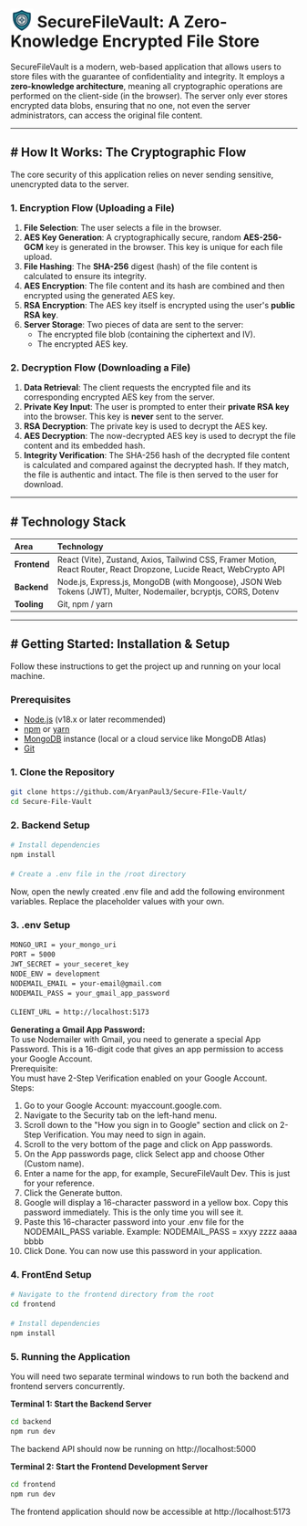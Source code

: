 # <img src="./frontend/public/SecureVaultLogo.png" alt="Logo" width="40" valign="bottom"/> SecureFileVault: A Zero-Knowledge Encrypted File Store
SecureFileVault is a modern, web-based application that allows users to store files with the guarantee of confidentiality and integrity. It employs a **zero-knowledge architecture**, meaning all cryptographic operations are performed on the client-side (in the browser). The server only ever stores encrypted data blobs, ensuring that no one, not even the server administrators, can access the original file content.

---

## # How It Works: The Cryptographic Flow

The core security of this application relies on never sending sensitive, unencrypted data to the server.

### 1. Encryption Flow (Uploading a File)

1.  **File Selection**: The user selects a file in the browser.
2.  **AES Key Generation**: A cryptographically secure, random **AES-256-GCM** key is generated in the browser. This key is unique for each file upload.
3.  **File Hashing**: The **SHA-256** digest (hash) of the file content is calculated to ensure its integrity.
4.  **AES Encryption**: The file content and its hash are combined and then encrypted using the generated AES key.
5.  **RSA Encryption**: The AES key itself is encrypted using the user's **public RSA key**.
6.  **Server Storage**: Two pieces of data are sent to the server:
    -   The encrypted file blob (containing the ciphertext and IV).
    -   The encrypted AES key.

### 2. Decryption Flow (Downloading a File)

1.  **Data Retrieval**: The client requests the encrypted file and its corresponding encrypted AES key from the server.
2.  **Private Key Input**: The user is prompted to enter their **private RSA key** into the browser. This key is **never** sent to the server.
3.  **RSA Decryption**: The private key is used to decrypt the AES key.
4.  **AES Decryption**: The now-decrypted AES key is used to decrypt the file content and its embedded hash.
5.  **Integrity Verification**: The SHA-256 hash of the decrypted file content is calculated and compared against the decrypted hash. If they match, the file is authentic and intact. The file is then served to the user for download.

---

## # Technology Stack

| Area      | Technology                                                                                                    |
| :-------- | :------------------------------------------------------------------------------------------------------------ |
| **Frontend**  | React (Vite), Zustand, Axios, Tailwind CSS, Framer Motion, React Router, React Dropzone, Lucide React, WebCrypto API |
| **Backend**   | Node.js, Express.js, MongoDB (with Mongoose), JSON Web Tokens (JWT), Multer, Nodemailer, bcryptjs, CORS, Dotenv |
| **Tooling**   | Git, npm / yarn                                                                                               |

---

## # Getting Started: Installation & Setup

Follow these instructions to get the project up and running on your local machine.

### Prerequisites

-   [Node.js](https://nodejs.org/) (v18.x or later recommended)
-   [npm](https://www.npmjs.com/) or [yarn](https://yarnpkg.com/)
-   [MongoDB](https://www.mongodb.com/try/download/community) instance (local or a cloud service like MongoDB Atlas)
-   [Git](https://git-scm.com/)

### 1. Clone the Repository

```bash
git clone https://github.com/AryanPaul3/Secure-FIle-Vault/
cd Secure-File-Vault
```

### 2. Backend Setup

```bash
# Install dependencies
npm install

# Create a .env file in the /root directory
```
Now, open the newly created .env file and add the following environment variables. Replace the placeholder values with your own.

### 3. .env Setup
```bash
MONGO_URI = your_mongo_uri
PORT = 5000
JWT_SECRET = your_seceret_key
NODE_ENV = development
NODEMAIL_EMAIL = your-email@gmail.com
NODEMAIL_PASS = your_gmail_app_password

CLIENT_URL = http://localhost:5173
```
**Generating a Gmail App Password:** <br>
To use Nodemailer with Gmail, you need to generate a special App Password. This is a 16-digit code that gives an app permission to access your Google Account.<br>
Prerequisite: <br>
You must have 2-Step Verification enabled on your Google Account.<br>
Steps:
1. Go to your Google Account: myaccount.google.com.
2. Navigate to the Security tab on the left-hand menu.
3. Scroll down to the "How you sign in to Google" section and click on 2-Step Verification. You may need to sign in again.
4. Scroll to the very bottom of the page and click on App passwords.
5. On the App passwords page, click Select app and choose Other (Custom name).
6. Enter a name for the app, for example, SecureFileVault Dev. This is just for your reference.
7. Click the Generate button.
8. Google will display a 16-character password in a yellow box. Copy this password immediately. This is the only time you will see it.
9. Paste this 16-character password into your .env file for the NODEMAIL_PASS variable.
    Example: NODEMAIL_PASS = xxyy zzzz aaaa bbbb
10. Click Done. You can now use this password in your application.

### 4. FrontEnd Setup
```bash
# Navigate to the frontend directory from the root
cd frontend

# Install dependencies
npm install
```

### 5. Running the Application
You will need two separate terminal windows to run both the backend and frontend servers concurrently.

**Terminal 1: Start the Backend Server**
```bash
cd backend
npm run dev
```
The backend API should now be running on http://localhost:5000

**Terminal 2: Start the Frontend Development Server**
```bash
cd frontend
npm run dev
```
The frontend application should now be accessible at http://localhost:5173


